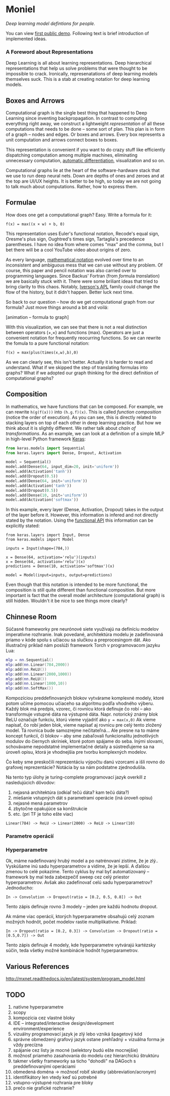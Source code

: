 # Moniel
*Deep learning model defintions for people.*

You can view [first public demo](https://www.youtube.com/watch?v=zVZqHHNQ50c). Following text is brief introduction of implemented ideas.

### A Foreword about Representations
Deep Learning is all about learning representations. Deep hierarchical representations that help us solve problems that were thought to be impossible to crack. Ironically, represenatations of deep learning models themselves suck. This is a stab at creating notation for deep learning models.

## Boxes and Arrows
Computational graph is the single best thing that happened to Deep Learning since inventing backpropagation. In contrast to computing everything right away, we construct a lightweight *representation* of all these computations that needs to be done – some sort of plan. This plan is in form of a graph – nodes and edges. Or boxes and arrows. Every box represents a unit computation and arrows connect boxes to boxes.

This representation is convenient if you want to do crazy stuff like efficiently dispatching computation among multiple machines, eliminating unnecessary computation, [automatic differentiation](https://colah.github.io/posts/2015-08-Backprop/), visualization and so on.

Computational graphs lie at the heart of the software-hardware stack that we use to run deep neural nets. Down are depths of ones and zeroes and at the top are UI/UX heights. It is better to be high, so today we are not going to talk much about computations. Rather, how to express them.
## Formulae
How does one get a computational graph? Easy. Write a formula for it:
```
f(x) = max((x × w) + b, 0)
```
This representation uses Euler's functional notation, Recode's equal sign, Oresme's plus sign, Oughtred's times sign, Tartaglia's precedence parentheses. I have no idea from where comes "max" and the comma, but I bet there will be a cool YouTube video about origins of zero.

As every language, [mathematical notation](https://en.wikipedia.org/wiki/History_of_mathematical_notation) evolved over time to an inconsistent and ambiguous mess that we can use without any problem. Of course, this paper and pencil notation was also carried over to programming languages. Since Backus' Fortran (from *for*mula *tran*slation) we are basically stuck with it. There were some briliant ideas that tried to bring clarity to this chaos. Notably, [Iverson's APL](http://dl.acm.org/ft_gateway.cfm?id=1283935&type=pdf) family could change the flow of the history, but it didn't happen. Better luck next time.

So back to our question – how do we get computational graph from our formula? Just move things around a bit and voilá:

[animation – formula to graph]

With this visualization, we can see that there is not a real distinction between operators (+,×) and functions (max). Operators are just a convenient notation for frequently reocurring functions. So we can rewrite the fomula to a pure functional notation:
```
f(x) = max(plus(times(x,w),b),0)
```
As we can clearly see, this isn't better. Actually it is harder to read and understand. What if we skipped the step of translating formulas into graphs? What if we adopted our graph thinking for the direct definition of computational graphs?
## Composition
In mathematics, we have functions that can be composed. For example, we can rewrite `h(g(f(x)))` into `(h.g.f)(x)`. This is called *function composition* (notice the order of execution). As you can see, this is directly related to stacking layers on top of each other in deep learning practice. But how we think about it is slightly different. We rather talk about *chain of transformations*. As an example, we can look at a definition of a simple MLP in high-level Python framework [Keras](https://keras.io/):
```python
from keras.models import Sequential
from keras.layers import Dense, Dropout, Activation

model = Sequential()
model.add(Dense(64, input_dim=20, init='uniform'))
model.add(Activation('tanh'))
model.add(Dropout(0.5))
model.add(Dense(64, init='uniform'))
model.add(Activation('tanh'))
model.add(Dropout(0.5))
model.add(Dense(10, init='uniform'))
model.add(Activation('softmax'))
```
In this example, every layer (Dense, Activation, Dropout) takes in the output of the layer before it. However, this information is infered and not directly stated by the notation. Using the [functional API](https://keras.io/getting-started/functional-api-guide/) this information can be explicitly stated:
```
from keras.layers import Input, Dense
from keras.models import Model

inputs = Input(shape=(784,))

x = Dense(64, activation='relu')(inputs)
x = Dense(64, activation='relu')(x)
predictions = Dense(10, activation='softmax')(x)

model = Model(input=inputs, output=predictions)
```
Even though that this notation is intended to be more functional, the composition is still quite different  than functional composition. But more important is fact that the overall model architecture (computational graph) is still hidden. Wouldn't it be nice to see things more clearly?

## Chinnese Room


Súčasné frameworky pre neurónové siete využívajú na definíciu modelov imperatívne rozhranie. Inak povedané, architektúra modelu je zadefinovaná priamo v kóde spolu s učiacou sa slučkou a  preprocesingom dát. Ako illustračný príklad nám poslúži framework Torch v programovacom jazyku Lua:
```lua
mlp = nn.Sequential()
mlp:add(nn.Linear(784,2000))
mlp:add(nn.ReLU())
mlp:add(nn.Linear(2000,1000))
mlp:add(nn.ReLU())
mlp:add(nn.Linear(1000,10))
mlp:add(nn.SoftMax())
```
Kompozíciou preddefinovaných blokov vytvárame komplexné modely, ktoré potom učíme pomocou učiaceho sa algoritmu podľa vhodného výberu. Každý blok má predpis, vzorec, či rovnicu ktorá definuje čo robí – ako transformuje vstupné dáta na výstupné dáta. Napr. notorický známy blok ReLU označuje funkciu, ktorú vieme vyjadriť ako ```y = max(x,0)``` Ak vieme napísať, čo robí jeden blok, vieme napísať aj rovnicu pre celý tento zložený model. Tá rovnica bude samozrejme nečitateľná... Ale presne na to máme koncept funkcií, či blokov – aby sme zabaľovali funkcionalitu jednotlivých modulov do čiernych skriniek, ktoré potom spájame do seba. Inými slovami, schovávame nepodstatné implementačné detaily a sústreďujeme sa na úroveň opisu, ktorá je vhodnejšia pre tvorbu komplexných modelov.


Čo keby sme preskočili reprezentáciu výpočtu danú vzorcami a išli rovno do grafovej reprezentácie? Notácia by sa nám podstatne zjednodušila. 

Na tento typ úlohy je turing-complete programovací jazyk overkill z nasledujúcich dôvodov:

1. nejasná architektúra (odkiaľ tečú dáta? kam tečú dáta?)
2. miešanie vstupných dát s parametrami operácie (iná úroveň opisu)
3. nejasné mená parametrov
4. zbytočne opakujúce sa konštrukcie
5. etc. (pri TF je toho ešte viac)

```
Linear(784) -> ReLU -> Linear(2000) -> ReLU -> Linear(10)
```

### Parametre operácií

### Hyperparametre
Ok, máme nadefinovaný hrubý model a po natrénovaní zistíme, že je zlý.. Vyskúšame inú sadu hyperparametrov a vidíme, že je lepší. A ďalšou zmenou to celé pokazíme. Tento cyklus by mal byť automatizovaný – framework by mal teda zabezpečiť sweep cez celý priestor hyperparametrov. Avšak ako zadefinovať celú sadu hyperparametrov? Jednoducho:

```
In -> Convolution -> Dropout(ratio = [0.2, 0.5, 0.8]) -> Out
```
Tento zápis definuje rovno 3 modely – jeden pre každú hodnotu dropout.

Ak máme viac operácií, ktorých hyperparametre obsahujú celý zoznam možných hodnôt, počet modelov rastie multiplikatívne. Príklad:
```
In -> Dropout(ratio = [0.2, 0.3]) -> Convolution -> Dropout(ratio = [0.5,0.7]) -> Out
```
Tento zápis definuje 4 modely, kde hyperparametre vytvárajú kartézsky súčin, teda všetky možné kombinácie hodnôt hyperparametrov.

## Various References
http://mxnet.readthedocs.io/en/latest/system/program_model.html

## TODO

1. natívne hyperparametre 
2. scopy
3. kompozícia cez vlastné bloky
4. IDE – integrated/interactive design/development environment/experience
5. vizuálny programovací jazyk je zlý lebo vzniká špagetový kód
6. správne obmedzený grafový jazyk ostane prehľadný + vizuálna forma je vždy precízna
7. spájanie cez listy je mocné (selektory budú ešte mocnejšie)
8. možnosť priameho zasahovania do modelu cez hierarchickú štruktúru
9. takmer všetky frameworky sa ticho "dohodli" na DAGoch s preddefinovanými operáciami
10. obmedená doména -> možnosť robiť skratky (abbreviation/acronym)
11. identifikátory len vtedy keď sú potrebné
12. vstupno-výstupné rozhrania pre bloky
13. prečo nie grafické rozhranie?
